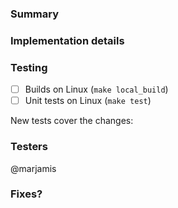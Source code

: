 ### Summary
<!-- What does this pull request do? -->

### Implementation details
<!-- How are the changes implemented? -->

### Testing
<!-- How was this tested? -->
- [ ] Builds on Linux (`make local_build`)
- [ ] Unit tests on Linux (`make test`)

New tests cover the changes: <!-- yes|no -->

### Testers
@marjamis

### Fixes?
<!-- #<num> -->
